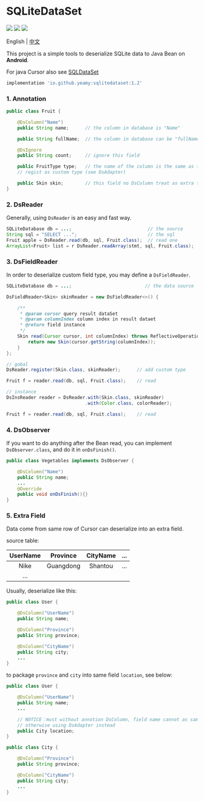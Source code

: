 SQLiteDataSet
===================================
[![](https://img.shields.io/badge/platform-Android-red)](https://developer.android.com/reference/android/database/sqlite/SQLiteDatabase) [![](https://img.shields.io/github/license/Yeamy/SQLiteDataSet?color=green)](https://github.com/Yeamy/SQLiteDataSet/blob/master/LICENSE) [![](https://img.shields.io/maven-central/v/io.github.yeamy/sqlitedataset)](https://mvnrepository.com/artifact/io.github.yeamy/sqlitedataset)

English | [中文](README-CN.md)

This project is a simple tools to deserialize SQLite data to Java Bean on **Android**.

For java Cursor also see [SQLDataSet](https://github.com/Yeamy/SQLiteDataSet/)

```groovy
implementation 'io.github.yeamy:sqlitedataset:1.2'
```

### 1. Annotation
```java
public class Fruit {

    @DsColumn("Name")
    public String name;      // the column in database is "Name"

    public String fullName;  // the column in database can be "fullName" or "full_name"

    @DsIgnore
    public String count;     // ignore this field

    public FruitType type;   // the name of the column is the same as the field
    // regist as custom type (see DsAdapter)

    public Skin skin;        // this field no DsColumn treat as extra type
}
```

### 2. DsReader
Generally, using `DsReader` is an easy and fast way.

```java
SQLiteDatabase db = ...;                            // the source
String sql = "SELECT ...";                          // the sql
Fruit apple = DsReader.read(db, sql, Fruit.class);  // read one
ArrayList<Fruit> list = r DsReader.readArray(stmt, sql, Fruit.class);
```

### 3. DsFieldReader
In order to deserialize custom field type, you may define a `DsFieldReader`.

```java
SQLiteDatabase db = ...;                           // the data source

DsFieldReader<Skin> skinReader = new DsFieldReader<>() {

    /**
     * @param cursor query result dataSet
     * @param columnIndex column index in result dataet
     * @return field instance
     */
    Skin read(Cursor cursor, int columnIndex) throws ReflectiveOperationException {
        return new Skin(cursor.getString(columnIndex));
    }
};

// gobal
DsReader.register(Skin.class, skinReader);      // add custom type

Fruit f = reader.read(db, sql, Fruit.class);    // read

// instance
DsInsReader reader = DsReader.with(Skin.class, skinReader)
                             .with(Color.class, colorReader);

Fruit f = reader.read(db, sql, Fruit.class);    // read

```

### 4. DsObserver
If you want to do anything after the Bean read, you can implement `DsObserver.class`, and do it in `onDsFinish()`.

```java
public class Vegetables implements DsObserver {

    @DsColumn("Name")
    public String name;
    ...
    @Override
    public void onDsFinish(){}
}

```

### 5. Extra Field
Data come from same row of Cursor can deserialize into an extra field.

source table:

|UserName|Province|CityName|...|
|:-:|:-:|:-:|:-:|
|Nike|Guangdong|Shantou|...|
|...|

Usually, deserialize like this:

```java
public class User {

    @DsColumn("UserName")
    public String name;

    @DsColumn("Province")
    public String province;

    @DsColumn("CityName")
    public String city;
    ...
}

```

to package `province` and `city` into same field `location`, see below:

```java
public class User {

    @DsColumn("UserName")
    public String name;
    ...

    // NOTICE：must without annotion DsColumn, field name cannot as same sa column,
    // otherwise using DsAdapter instead
    public City location;
}

public class City {

    @DsColumn("Province")
    public String province;

    @DsColumn("CityName")
    public String city;
    ...
}

```
